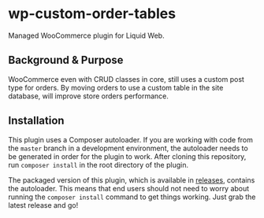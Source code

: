# wp-custom-order-tables
Managed WooCommerce plugin for Liquid Web.

## Background & Purpose
WooCommerce even with CRUD classes in core, still uses a custom post type for orders. By moving orders to use a custom table in the site database, will improve store orders performance.

## Installation
This plugin uses a Composer autoloader. If you are working with code from the `master` branch in a development environment, the autoloader needs to be generated in order for the plugin to work. After cloning this repository, run `composer install` in the root directory of the plugin.

The packaged version of this plugin, which is available in [releases](https://github.com/liquidweb/WooCommerce-Order-Tables/releases), contains the autoloader. This means that end users should not need to worry about running the `composer install` command to get things working. Just grab the latest release and go!
